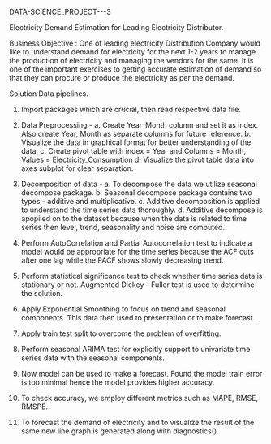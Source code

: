 DATA-SCIENCE_PROJECT---3

Electricity Demand Estimation for Leading Electricity Distributor.

Business Objective : One of leading electricity Distribution Company would like to understand demand for electricity for the next 1-2 years to manage the production of electricity and managing the vendors for the same. It is one of the important exercises to getting accurate estimation of demand so that they can procure or produce the electricity as per the demand.

Solution Data pipelines.
1) Import packages which are crucial, then read respective data file.

2) Data Preprocessing - 
   a. Create Year_Month column and set it as index. Also create Year, Month as separate columns for future reference.
   b. Visualize the data in graphical format for better understanding of the data.
   c. Create pivot table with index = Year and Columns = Month, Values = Electricity_Consumption
   d. Visualize the pivot table data into axes subplot for clear separation.
   
3) Decomposition of data - 
   a. To decompose the data we utilize seasonal decompose package.
   b. Seasonal decompose package contains two types - additive and multiplicative.
   c. Additive decomposition is applied to understand the time series data thoroughly.
   d. Additive decompose is apopiled on to the dataset because when the data is related to time series then level, trend, seasonality and noise are computed. 
   
4) Perform AutoCorrelation and Partial Autocorrelation test to indicate a model would be appropriate for the time series because the ACF cuts after one lag while the PACF shows slowly decreasing trend. 

5) Perform statistical significance test to check whether time series data is stationary or not. Augmented Dickey - Fuller test is used to determine the solution.

6) Apply Exponential Smoothing to focus on trend and seasonal components. This data then used to presentation or to make forecast. 

7) Apply train test split to overcome the problem of overfitting.

8) Perform seasonal ARIMA test for explicitly support to univariate time series data with the seasonal components.

9) Now model can be used to make a forecast. Found the model train error is too minimal hence the model provides higher accuracy.

10) To check accuracy, we employ different metrics such as MAPE, RMSE, RMSPE.

11) To forecast the demand of electricity and to visualize the result of the same new line graph is generated along with diagnostics().


